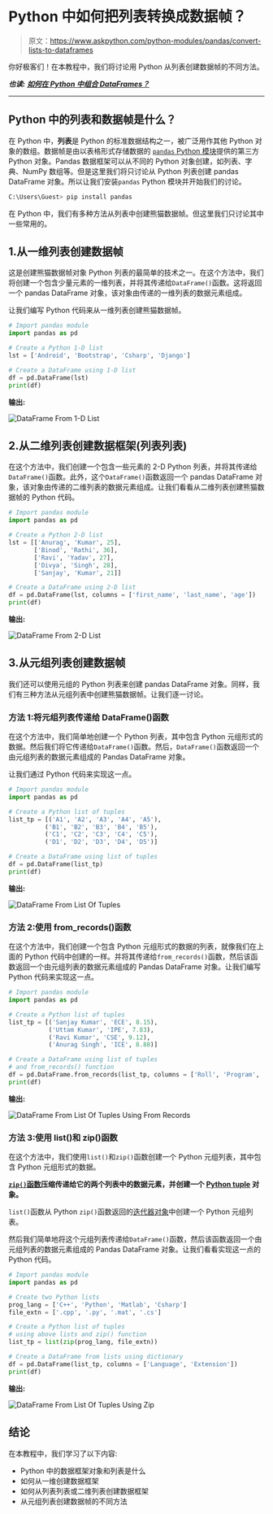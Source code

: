 # Python 中如何把列表转换成数据帧？

> 原文：<https://www.askpython.com/python-modules/pandas/convert-lists-to-dataframes>

你好极客们！在本教程中，我们将讨论用 Python 从列表创建数据帧的不同方法。

***也读:*** [***如何在 Python 中组合 DataFrames？***](https://www.askpython.com/python-modules/pandas/combine-dataframes-in-python)

* * *

## Python 中的列表和数据帧是什么？

在 Python 中，**列表**是 Python 的标准数据结构之一，被广泛用作其他 Python 对象的数组。数据帧是由以表格形式存储数据的 [`pandas` Python 模块](https://www.askpython.com/python-modules/pandas/python-pandas-module-tutorial)提供的第三方 Python 对象。Pandas 数据框架可以从不同的 Python 对象创建，如列表、字典、NumPy 数组等。但是这里我们将只讨论从 Python 列表创建 pandas DataFrame 对象。所以让我们安装`pandas` Python 模块并开始我们的讨论。

```py
C:\Users\Guest> pip install pandas

```

在 Python 中，我们有多种方法从列表中创建熊猫数据帧。但这里我们只讨论其中一些常用的。

## 1.从一维列表创建数据帧

这是创建熊猫数据帧对象 Python 列表的最简单的技术之一。在这个方法中，我们将创建一个包含少量元素的一维列表，并将其传递给`DataFrame()`函数。这将返回一个 pandas DataFrame 对象，该对象由传递的一维列表的数据元素组成。

让我们编写 Python 代码来从一维列表创建熊猫数据帧。

```py
# Import pandas module
import pandas as pd 

# Create a Python 1-D list
lst = ['Android', 'Bootstrap', 'Csharp', 'Django']

# Create a DataFrame using 1-D list
df = pd.DataFrame(lst)
print(df)

```

**输出:**

![DataFrame From 1-D List](img/01880474192ddd0d6358018f95432f5a.png)

## 2.从二维列表创建数据框架(列表列表)

在这个方法中，我们创建一个包含一些元素的 2-D Python 列表，并将其传递给`DataFrame()`函数。此外，这个`DataFrame()`函数返回一个 pandas DataFrame 对象，该对象由传递的二维列表的数据元素组成。让我们看看从二维列表创建熊猫数据帧的 Python 代码。

```py
# Import pandas module
import pandas as pd 

# Create a Python 2-D list
lst = [['Anurag', 'Kumar', 25], 
       ['Binod', 'Rathi', 36], 
       ['Ravi', 'Yadav', 27], 
       ['Divya', 'Singh', 28], 
       ['Sanjay', 'Kumar', 21]]

# Create a DataFrame using 2-D list
df = pd.DataFrame(lst, columns = ['first_name', 'last_name', 'age'])
print(df)

```

**输出:**

![DataFrame From 2-D List](img/87c7ed897785863feedc393415eea743.png)

## 3.从元组列表创建数据帧

我们还可以使用元组的 Python 列表来创建 pandas DataFrame 对象。同样，我们有三种方法从元组列表中创建熊猫数据帧。让我们逐一讨论。

### 方法 1:将元组列表传递给 DataFrame()函数

在这个方法中，我们简单地创建一个 Python 列表，其中包含 Python 元组形式的数据。然后我们将它传递给`DataFrame()`函数。然后，`DataFrame()`函数返回一个由元组列表的数据元素组成的 Pandas DataFrame 对象。

让我们通过 Python 代码来实现这一点。

```py
# Import pandas module
import pandas as pd 

# Create a Python list of tuples
list_tp = [('A1', 'A2', 'A3', 'A4', 'A5'),
          ('B1', 'B2', 'B3', 'B4', 'B5'),
          ('C1', 'C2', 'C3', 'C4', 'C5'),
          ('D1', 'D2', 'D3', 'D4', 'D5')]

# Create a DataFrame using list of tuples
df = pd.DataFrame(list_tp)
print(df)

```

**输出:**

![DataFrame From List Of Tuples](img/89d76cbd307cd2317ae9fb3ca587e7c2.png)

### 方法 2:使用 from_records()函数

在这个方法中，我们创建一个包含 Python 元组形式的数据的列表，就像我们在上面的 Python 代码中创建的一样。并将其传递给`from_records()`函数，然后该函数返回一个由元组列表的数据元素组成的 Pandas DataFrame 对象。让我们编写 Python 代码来实现这一点。

```py
# Import pandas module
import pandas as pd 

# Create a Python list of tuples
list_tp = [('Sanjay Kumar', 'ECE', 8.15),
           ('Uttam Kumar', 'IPE', 7.83),
           ('Ravi Kumar', 'CSE', 9.12),
           ('Anurag Singh', 'ICE', 8.88)]

# Create a DataFrame using list of tuples
# and from_records() function
df = pd.DataFrame.from_records(list_tp, columns = ['Roll', 'Program', 'CGPA'])
print(df)

```

**输出:**

![DataFrame From List Of Tuples Using From Records](img/6f5889ec46263950c7691bd269308f6a.png)

### 方法 3:使用 list()和 zip()函数

在这个方法中，我们使用`list()`和`zip()`函数创建一个 Python 元组列表，其中包含 Python 元组形式的数据。

**[`zip()`函数](https://www.askpython.com/python/built-in-methods/python-zip-function)压缩传递给它的两个列表中的数据元素，并创建一个 [Python tuple](https://www.askpython.com/python/tuple/python-tuple) 对象。**

`list()`函数从 Python `zip()`函数返回的[迭代器对象](https://www.askpython.com/python/built-in-methods/python-iterator)中创建一个 Python 元组列表。

然后我们简单地将这个元组列表传递给`DataFrame()`函数，然后该函数返回一个由元组列表的数据元素组成的 Pandas DataFrame 对象。让我们看看实现这一点的 Python 代码。

```py
# Import pandas module
import pandas as pd 

# Create two Python lists
prog_lang = ['C++', 'Python', 'Matlab', 'Csharp']
file_extn = ['.cpp', '.py', '.mat', '.cs']

# Create a Python list of tuples
# using above lists and zip() function
list_tp = list(zip(prog_lang, file_extn))

# Create a DataFrame from lists using dictionary
df = pd.DataFrame(list_tp, columns = ['Language', 'Extension'])
print(df)

```

**输出:**

![DataFrame From List Of Tuples Using Zip](img/d0c8b6116fd6bc05c5b533d81830cb47.png)

## 结论

在本教程中，我们学习了以下内容:

*   Python 中的数据框架对象和列表是什么
*   如何从一维创建数据框架
*   如何从列表列表或二维列表创建数据框架
*   从元组列表创建数据帧的不同方法